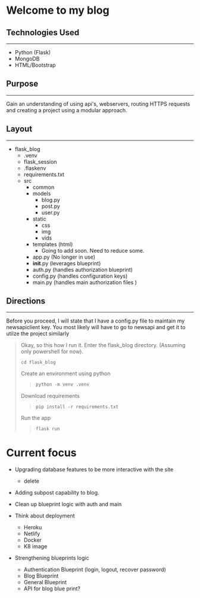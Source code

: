 # Welcome to my blog

## Technologies Used
---
* Python (Flask)
* MongoDB
* HTML/Bootstrap

## Purpose
---
Gain an understanding of using api's, webservers, routing HTTPS requests and creating a project using a modular approach.

## Layout
---
* flask_blog
    * .venv
    * flask_session
    * .flaskenv
    * requirements.txt
    * src
        * common
        * models
            * blog.py
            * post.py
            * user.py
        * static
            * css
            * img
            * vids
        * templates (html)
            * Going to add soon. Need to reduce some.
        * app.py (No longer in use)
        * __init__.py (leverages blueprint)
        * auth.py   (handles authorization blueprint)
        * config.py (handles configuration keys)
        * main.py   (handles main authorization files )



## Directions
---
Before you proceed, I will state that I have a config.py file to maintain my newsapiclient key. You most likely will have to go to newsapi and get it to utilze the project similarly
> Okay, so this how I run it. Enter the flask_blog directory. (Assuming only powershell for now).
>
>```shell
>cd flask_blog
>```
>
> Create an environment using python
>>```Python
>>python -m venv .venv
>>```
>
> Download requirements
>>```
>>pip install -r requirements.txt
>>```
>
> Run the app
>>```Python
>>flask run
>>```
>



# Current focus

* Upgrading database features to be more interactive with the site
    * delete

* Adding subpost capability to blog.
* Clean up blueprint logic with auth and main
* Think about deployment
    * Heroku
    * Netlify
    * Docker
    * K8 image

* Strengthening blueprints logic
    * Authentication Blueprint (login, logout, recover password)
    * Blog Blueprint 
    * General Blueprint
    * API for blog blue print?
    
